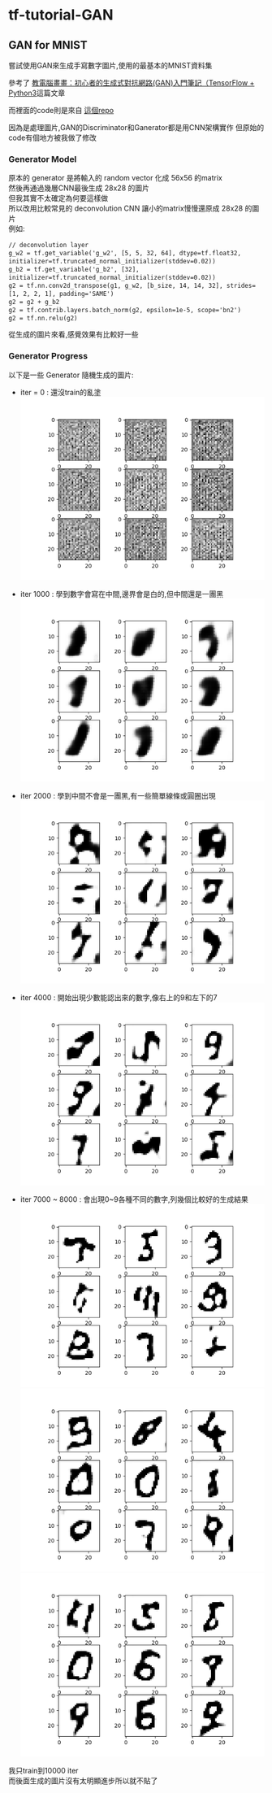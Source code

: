 # tf-tutorial-GAN

## GAN for MNIST

嘗試使用GAN來生成手寫數字圖片,使用的最基本的MNIST資料集

參考了 [教電腦畫畫：初心者的生成式對抗網路(GAN)入門筆記（TensorFlow + Python3](https://medium.com/@gau820827/%E6%95%99%E9%9B%BB%E8%85%A6%E7%95%AB%E7%95%AB-%E5%88%9D%E5%BF%83%E8%80%85%E7%9A%84%E7%94%9F%E6%88%90%E5%BC%8F%E5%B0%8D%E6%8A%97%E7%B6%B2%E8%B7%AF-gan-%E5%85%A5%E9%96%80%E7%AD%86%E8%A8%98-tensorflow-python3-dfad71662952)這篇文章

而裡面的code則是來自 [這個repo](https://github.com/jonbruner/generative-adversarial-networks)

因為是處理圖片,GAN的Discriminator和Ganerator都是用CNN架構實作
但原始的code有個地方被我做了修改

### Generator Model

原本的 generator 是將輸入的 random vector 化成 56x56 的matrix  
然後再通過幾層CNN最後生成 28x28 的圖片  
但我其實不太確定為何要這樣做  
所以改用比較常見的 deconvolution CNN 讓小的matrix慢慢還原成 28x28 的圖片  
例如:

	// deconvolution layer
    g_w2 = tf.get_variable('g_w2', [5, 5, 32, 64], dtype=tf.float32, initializer=tf.truncated_normal_initializer(stddev=0.02))
	g_b2 = tf.get_variable('g_b2', [32], initializer=tf.truncated_normal_initializer(stddev=0.02))
	g2 = tf.nn.conv2d_transpose(g1, g_w2, [b_size, 14, 14, 32], strides=[1, 2, 2, 1], padding='SAME')
	g2 = g2 + g_b2
	g2 = tf.contrib.layers.batch_norm(g2, epsilon=1e-5, scope='bn2')
	g2 = tf.nn.relu(g2)

從生成的圖片來看,感覺效果有比較好一些  

### Generator Progress

以下是一些 Generator 隨機生成的圖片:

- iter = 0 : 還沒train的亂塗  
![img0](./img/gen_img0.png)

- iter 1000 : 學到數字會寫在中間,邊界會是白的,但中間還是一團黑  
![img0](./img/gen_img1000.png)

- iter 2000 : 學到中間不會是一團黑,有一些簡單線條或圓圈出現  
![img0](./img/gen_img2000.png)

- iter 4000 : 開始出現少數能認出來的數字,像右上的9和左下的7
![img0](./img/gen_img4000.png)

- iter 7000 ~ 8000 : 會出現0~9各種不同的數字,列幾個比較好的生成結果  
![img0](./img/gen_img6950.png)
![img0](./img/gen_img7450.png)
![img0](./img/gen_img7750.png)

我只train到10000 iter  
而後面生成的圖片沒有太明顯進步所以就不貼了
